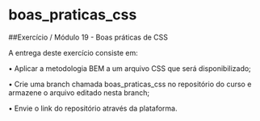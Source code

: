 # boas_praticas_css

##Exercício / Módulo 19 - Boas práticas de CSS


A entrega deste exercício consiste em:


• Aplicar a metodologia BEM a um arquivo CSS que será disponibilizado;


• Crie uma branch chamada boas_praticas_css no repositório do curso e armazene o arquivo editado nesta branch;


• Envie o link do repositório através da plataforma.